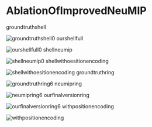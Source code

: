 # AblationOfImprovedNeuMIP
groundtruthshell  

![groundtruthshell0](https://github.com/yley123/AblationOfImprovedNeuMIP/assets/113693616/8281d964-6fa0-43e7-aeb1-2d142a73e67d)
ourshellfull  

![ourshellfull0](https://github.com/yley123/AblationOfImprovedNeuMIP/assets/113693616/39a24dbd-2f68-4aa4-820d-79f4f7a64ef6)
shellneumip  

![shellneumip0](https://github.com/yley123/AblationOfImprovedNeuMIP/assets/113693616/981f29c4-fee2-48f9-b5b7-e4c8e3b0a2d7)
shellwithoesitionencoding  

![shellwithoesitionencoding](https://github.com/yley123/AblationOfImprovedNeuMIP/assets/113693616/7b27552f-60ce-4ed2-85d3-0658a2a6f911)
groundtruthring  

![groundtruthring6](https://github.com/yley123/AblationOfImprovedNeuMIP/assets/113693616/5293dd5c-f5db-4f94-994c-3a7e422a13f1)
neumipring  

![neumipring6](https://github.com/yley123/AblationOfImprovedNeuMIP/assets/113693616/48f59d5b-e6f7-49a7-9dfa-c4d6f41bbe55)
ourfinalversionring  

![ourfinalversionring6](https://github.com/yley123/AblationOfImprovedNeuMIP/assets/113693616/05e02293-30e4-4f86-b4fa-705c5f005c82)
withpositionencoding  

![withpositionencoding](https://github.com/yley123/AblationOfImprovedNeuMIP/assets/113693616/79916dc7-7c64-458f-bf23-0465d0e77571)

